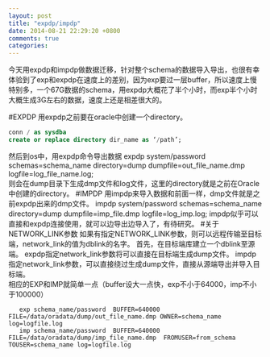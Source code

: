 ```yaml
---
layout: post
title: "expdp/impdp"
date: 2014-08-21 22:29:20 +0800
comments: true
categories: 
---
```

今天用expdp和impdp做数据迁移，针对整个schema的数据导入导出，也很有幸体验到了exp和expdp在速度上的差别，因为exp要过一层buffer，所以速度上慢特别多，一个67G数据的schema，用expdp大概花了半个小时，而exp半个小时大概生成3G左右的数据，速度上还是相差很大的。

#EXPDP
用expdp之前要在oracle中创建一个directory。    
``` sql directory
conn / as sysdba
create or replace directory dir_name as ‘/path’;
```
然后到os中，用expdp命令导出数据
expdp system/password schemas=schema_name directory=dump dumpfile=out_file_name.dmp logfile=log_file_name.log;  
则会在dump目录下生成dmp文件和log文件，这里的directory就是之前在Oracle中创建的directory。
#IMPDP
       用impdp来导入数据和前面一样，dmp文件就是之前expdp出来的dmp文件。
       impdp system/password schemas=schema_name directory=dump dumpfile=imp_file.dmp logfile=log_imp.log;
       impdp似乎可以直接和expdp连接使用，就可以边导出边导入了，有待研究。
#关于NETWORK_LINK参数
      如果有指定NETWORK_LINK参数，则可以远程传输至目标端，network_link的值为dblink的名字。
      首先，在目标端库建立一个dblink至源端。
      expdp指定network_link参数将可以直接在目标端生成dump文件。
      impdp指定network_link参数，可以直接绕过生成dump文件，直接从源端导出并导入目标端。  
相应的EXP和IMP就简单一点（buffer设大一点快，exp不小于64000，imp不小于100000）  

       exp schema_name/password  BUFFER=640000 FILE=/data/oradata/dump/out_file_name.dmp OWNER=schema_name log=logfile.log  
       imp schema_name/password  BUFFER=640000 FILE=/data/oradata/dump/imp_file_name.dmp  FROMUSER=from_schema TOUSER=schema_name log=logfile.log